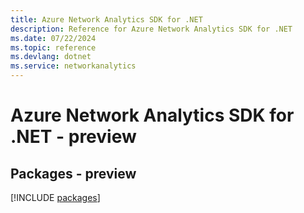```yaml
---
title: Azure Network Analytics SDK for .NET
description: Reference for Azure Network Analytics SDK for .NET
ms.date: 07/22/2024
ms.topic: reference
ms.devlang: dotnet
ms.service: networkanalytics
---
```

# Azure Network Analytics SDK for .NET - preview
## Packages - preview
[!INCLUDE [packages](network-analytics-index.md)]